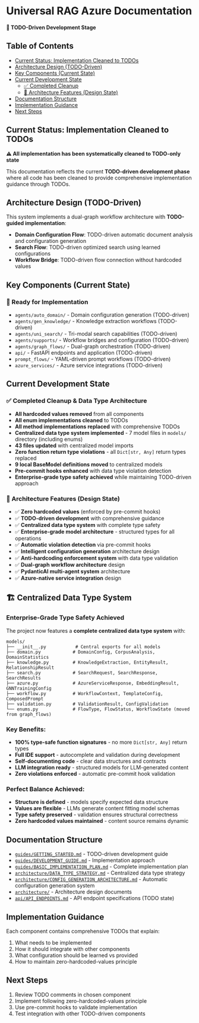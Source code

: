 # Universal RAG Azure Documentation

**🚧 TODO-Driven Development Stage**

## Table of Contents

- [Current Status: Implementation Cleaned to TODOs](#current-status-implementation-cleaned-to-todos)
- [Architecture Design (TODO-Driven)](#architecture-design-todo-driven)
- [Key Components (Current State)](#key-components-current-state)
- [Current Development State](#current-development-state)
  - [✅ Completed Cleanup](#-completed-cleanup)
  - [🔄 Architecture Features (Design State)](#-architecture-features-design-state)
- [Documentation Structure](#documentation-structure)
- [Implementation Guidance](#implementation-guidance)
- [Next Steps](#next-steps)

## Current Status: Implementation Cleaned to TODOs

**⚠️ All implementation has been systematically cleaned to TODO-only state**

This documentation reflects the current **TODO-driven development phase** where all code has been cleaned to provide comprehensive implementation guidance through TODOs.

## Architecture Design (TODO-Driven)

This system implements a dual-graph workflow architecture with **TODO-guided implementation**:

- **Domain Configuration Flow**: TODO-driven automatic document analysis and configuration generation
- **Search Flow**: TODO-driven optimized search using learned configurations  
- **Workflow Bridge**: TODO-driven flow connection without hardcoded values

## Key Components (Current State)

### 🔄 Ready for Implementation
- `agents/auto_domain/` - Domain configuration generation (TODO-driven)
- `agents/gen_knowledge/` - Knowledge extraction workflows (TODO-driven)
- `agents/uni_search/` - Tri-modal search capabilities (TODO-driven)
- `agents/supports/` - Workflow bridges and configuration (TODO-driven)
- `agents/graph_flows/` - Dual-graph orchestration (TODO-driven)
- `api/` - FastAPI endpoints and application (TODO-driven)
- `prompt_flows/` - YAML-driven prompt workflows (TODO-driven)
- `azure_services/` - Azure service integrations (TODO-driven)

## Current Development State

### ✅ Completed Cleanup & Data Type Architecture
- **All hardcoded values removed** from all components
- **All enum implementations cleaned** to TODOs
- **All method implementations replaced** with comprehensive TODOs
- **Centralized data type system implemented** - 7 model files in `models/` directory (including enums)
- **43 files updated** with centralized model imports
- **Zero function return type violations** - all `Dict[str, Any]` return types replaced
- **9 local BaseModel definitions moved** to centralized models
- **Pre-commit hooks enhanced** with data type violation detection
- **Enterprise-grade type safety achieved** while maintaining TODO-driven approach

### 🔄 Architecture Features (Design State)
- ✅ **Zero hardcoded values** (enforced by pre-commit hooks)
- ✅ **TODO-driven development** with comprehensive guidance
- ✅ **Centralized data type system** with complete type safety
- ✅ **Enterprise-grade model architecture** - structured types for all operations
- ✅ **Automatic violation detection** via pre-commit hooks
- ✅ **Intelligent configuration generation** architecture design
- ✅ **Anti-hardcoding enforcement system** with data type validation
- ✅ **Dual-graph workflow architecture** design
- ✅ **PydanticAI multi-agent system** architecture
- ✅ **Azure-native service integration** design

## 🏗️ Centralized Data Type System

### **Enterprise-Grade Type Safety Achieved**

The project now features a **complete centralized data type system** with:

```
models/
├── __init__.py           # Central exports for all models
├── domain.py            # DomainConfig, CorpusAnalysis, DomainStatistics
├── knowledge.py         # KnowledgeExtraction, EntityResult, RelationshipResult
├── search.py            # SearchRequest, SearchResponse, SearchResults
├── azure.py             # AzureServiceResponse, EmbeddingResult, GNNTrainingConfig
├── workflow.py          # WorkflowContext, TemplateConfig, ComposedPrompt
├── validation.py        # ValidationResult, ConfigValidation
└── enums.py             # FlowType, FlowStatus, WorkflowState (moved from graph_flows)
```

### **Key Benefits**:
- **100% type-safe function signatures** - no more `Dict[str, Any]` return types
- **Full IDE support** - autocomplete and validation during development
- **Self-documenting code** - clear data structures and contracts
- **LLM integration ready** - structured models for LLM-generated content
- **Zero violations enforced** - automatic pre-commit hook validation

### **Perfect Balance Achieved**:
- **Structure is defined** - models specify expected data structure
- **Values are flexible** - LLMs generate content fitting model schemas
- **Type safety preserved** - validation ensures structural correctness
- **Zero hardcoded values maintained** - content source remains dynamic

## Documentation Structure

- [`guides/GETTING_STARTED.md`](guides/GETTING_STARTED.md) - TODO-driven development guide
- [`guides/DEVELOPMENT_GUIDE.md`](guides/DEVELOPMENT_GUIDE.md) - Implementation approach
- [`guides/BASIC_IMPLEMENTATION_PLAN.md`](guides/BASIC_IMPLEMENTATION_PLAN.md) - Complete implementation plan
- [`architecture/DATA_TYPE_STRATEGY.md`](architecture/DATA_TYPE_STRATEGY.md) - Centralized data type strategy
- [`architecture/CONFIG_GENERATION_ARCHITECTURE.md`](architecture/CONFIG_GENERATION_ARCHITECTURE.md) - Automatic configuration generation system
- [`architecture/`](architecture/) - Architecture design documents
- [`api/API_ENDPOINTS.md`](api/API_ENDPOINTS.md) - API endpoint specifications (TODO state)

## Implementation Guidance

Each component contains comprehensive TODOs that explain:
1. What needs to be implemented
2. How it should integrate with other components
3. What configuration should be learned vs provided
4. How to maintain zero-hardcoded-values principle

## Next Steps

1. Review TODO comments in chosen component
2. Implement following zero-hardcoded-values principle  
3. Use pre-commit hooks to validate implementation
4. Test integration with other TODO-driven components

